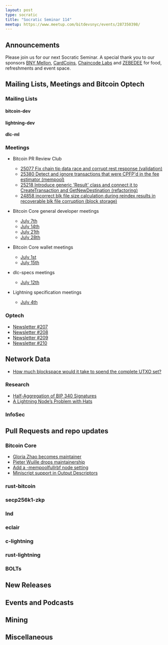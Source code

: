 ```yaml
---
layout: post
type: socratic
title: "Socratic Seminar 114"
meetup: https://www.meetup.com/bitdevsnyc/events/287350398/
---
```


## Announcements
Please join us for our next Socratic Seminar. A special thank you to our
sponsors [BNY Mellon](https://www.bnymellon.com/), [CardCoins](https://cardcoins.co), [Chaincode
Labs](https://chaincode.com) and [ZEBEDEE](https://zebedee.io) for food,
refreshments and event space.

## Mailing Lists, Meetings and Bitcoin Optech

### Mailing Lists

#### bitcoin-dev

#### lightning-dev

#### dlc-ml

### Meetings
- Bitcoin PR Review Club
 	- [25077 Fix chain tip data race and corrupt rest response (validation)](https://bitcoincore.reviews/25077)
 	- [25380 Detect and ignore transactions that were CPFP'd in the fee estimator (mempool)](https://bitcoincore.reviews/25380)
 	- [25218 Introduce generic 'Result' class and connect it to CreateTransaction and GetNewDestination (refactoring)](https://bitcoincore.reviews/25218)
    - [24858 incorrect blk file size calculation during reindex results in recoverable blk file corruption (block storage)](https://bitcoincore.reviews/24858)

- Bitcoin Core general developer meetings
    - [July 7th](https://www.erisian.com.au/bitcoin-core-dev/log-2022-07-07.html#390)
    - [July 14th](https://www.erisian.com.au/bitcoin-core-dev/log-2022-07-14.html#247)
    - [July 21th](https://www.erisian.com.au/bitcoin-core-dev/log-2022-07-21.html#181)
    - [July 28th](https://www.erisian.com.au/bitcoin-core-dev/log-2022-07-28.html#TODO)
- Bitcoin Core wallet meetings
    - [July 1st](https://www.erisian.com.au/bitcoin-core-dev/log-2022-07-01.html#332)
    - [July 15th](https://www.erisian.com.au/bitcoin-core-dev/log-2022-07-01.html#259)
- dlc-specs meetings
    - [July 12th](https://github.com/discreetlogcontracts/dlcspecs/pull/198)
- Lightning specification meetings
    - [July 4th](https://github.com/lightning/bolts/issues/1007)

### Optech

- [Newsletter #207](https://bitcoinops.org/en/newsletters/2022/07/06/)
- [Newsletter #208](https://bitcoinops.org/en/newsletters/2022/07/13/)
- [Newsletter #209](https://bitcoinops.org/en/newsletters/2022/07/20/)
- [Newsletter #210](https://bitcoinops.org/en/newsletters/2022/07/27/)

## Network Data

- [How much blockspace would it take to spend the complete UTXO set?](https://bitcoin.stackexchange.com/q/114043)

### Research

- [Half-Aggregation of BIP 340 Signatures](https://blog.blockstream.com/half-aggregation-of-bip-340-signatures/)
- [A Lightning Node’s Problem with Hats](https://sphinx.chat/2022/06/27/a-lightning-nodes-problem-with-hats/)

### InfoSec

## Pull Requests and repo updates

### Bitcoin Core

- [Gloria Zhao becomes maintainer](https://github.com/bitcoin/bitcoin/pull/25524)
- [Pieter Wuille drops maintainership](https://github.com/bitcoin/bitcoin/pull/25568)
- [Add a -mempoolfullrbf node setting](https://github.com/bitcoin/bitcoin/pull/25353)
- [Miniscript support in Output Descriptors](https://github.com/bitcoin/bitcoin/pull/24148)

### rust-bitcoin

### secp256k1-zkp


### lnd

### eclair

### c-lightning

### rust-lightning

### BOLTs

## New Releases

## Events and Podcasts

## Mining

## Miscellaneous

